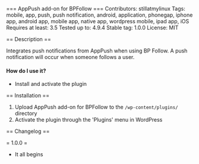 === AppPush add-on for BPFollow ===
Contributors: stillatmylinux
Tags: mobile, app, push, push notification, android, application, phonegap, iphone app, android app, mobile app, native app, wordpress mobile, ipad app, iOS
Requires at least: 3.5
Tested up to: 4.9.4
Stable tag: 1.0.0
License: MIT

== Description ==

Integrates push notifications from AppPush when using BP Follow.  A push notification will occur when someone follows a user.

#### How do I use it?

*   Install and activate the plugin

== Installation ==

1. Upload AppPush add-on for BPFollow to the `/wp-content/plugins/` directory
2. Activate the plugin through the 'Plugins' menu in WordPress

== Changelog ==

= 1.0.0 =
* It all begins
